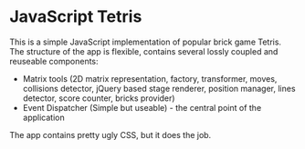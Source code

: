 # JavaScript Tetris

This is a simple JavaScript implementation of popular brick game Tetris. The structure
of the app is flexible, contains several lossly coupled and reuseable components:


- Matrix tools (2D matrix representation, factory, transformer, moves, collisions detector, jQuery based stage renderer, position manager<!--Please, refactor me!!-->, lines detector, score counter, bricks provider)
- Event Dispatcher (Simple but useable) - the central point of the application


The app contains pretty ugly CSS, but it does the job.